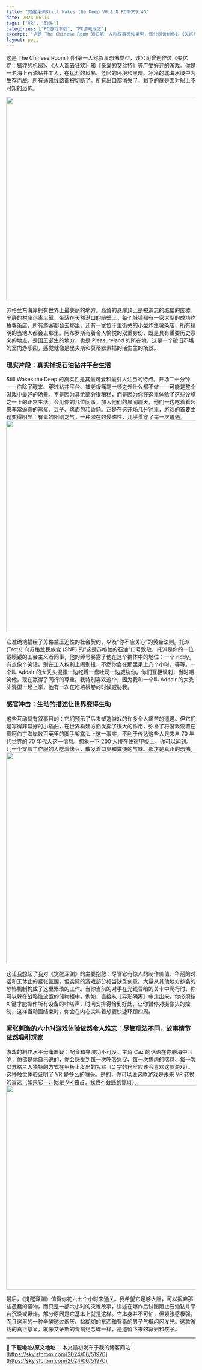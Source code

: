 ```yaml
---
title: "觉醒深渊Still Wakes the Deep V0.1.8 PC中文9.4G"
date: 2024-06-19
tags: ["VR", "恐怖"]
categories: ["PC游戏下载", "PC游戏专区"]
excerpt: "这是 The Chinese Room 回归第一人称叙事恐怖类型，该公司曾创作过《失忆症：猪猡的机器》、《人人都去狂欢》和《亲爱的艾丝特》等广受好评的游戏。你是一名海上石油钻井工人，在猛烈的风暴、危险的环境和黑暗、冰冷的北海水域中为生存而战。所有通讯线路都被切断了。所有出口都消失了，剩下的就是面对船&hellip;"
layout: post
---
```


这是 The Chinese Room 回归第一人称叙事恐怖类型，该公司曾创作过《失忆症：猪猡的机器》、《人人都去狂欢》和《亲爱的艾丝特》等广受好评的游戏。你是一名海上石油钻井工人，在猛烈的风暴、危险的环境和黑暗、冰冷的北海水域中为生存而战。所有通讯线路都被切断了。所有出口都消失了，剩下的就是面对船上不可知的恐怖。

<img class="aligncenter size-full wp-image-51973" src="https://sky.sfcrom.com/wp-content/uploads/2024/06/202406190919303.webp" alt="" width="1000" height="541" />

苏格兰东海岸拥有世界上最美丽的地方。高耸的悬崖顶上是被遗忘的城堡的废墟。宁静的村庄远离尘嚣，坐落在天然港口的峭壁上。每个城镇都有一家大型的成功炸鱼薯条店，所有游客都会去那里，还有一家位于主街旁的小型炸鱼薯条店，所有精明的当地人都会去那里。阿布罗斯有着令人愉悦的双重身份，既是具有重要历史意义的地点，是国王诞生的地方，也是 Pleasureland 的所在地，这是一个破旧不堪的室内游乐园，感觉就像是里夫斯和莫蒂默素描的活生生的场景。
<h3>现实片段：真实捕捉石油钻井平台生活</h3>
Still Wakes the Deep 的真实性是其最可爱和最引人注目的特点。开场二十分钟——你除了醒来、穿过钻井平台、被老板痛骂一顿之外什么都不做——可能是整个游戏中最好的场景。不是因为其余部分很糟糕，而是因为你在这里体验了这些设施之一上的正常生活。会见你的几位同事。加入他们的晨间聊天，他们一边吃着看起来非常逼真的鸡蛋、豆子、烤面包和香肠。正是在这开场几分钟里，游戏的首要主题变得明显：有毒的阳刚之气。一种潜在的侵略性，几乎贯穿了每一次遭遇。

<img class="aligncenter size-full wp-image-51974" src="https://sky.sfcrom.com/wp-content/uploads/2024/06/2024061909193098.webp" alt="" width="1000" height="562" />

它准确地描绘了苏格兰压迫性的社会契约，以及“你不应关心”的黄金法则。托派 (Trots) 向苏格兰民族党 (SNP) 的“这是苏格兰的石油”口号致敬，托派是你的一位戴眼镜的工会主义者同事，他的绰号暴露了他在这个群体中的地位：一个 riddy。有点像个笑话。别在工人权利上闹别扭，不然你会在那里呆上几个小时，等等。一个叫 Addair 的大秃头混蛋一边吃着一盘吐司一边威胁你。你们互相讽刺，当时嘲笑他，现在赢得了同行的尊重。我特别喜欢这个，因为我和一个叫 Addair 的大秃头混蛋一起上学，他有一次在吃培根卷的时候威胁我。
<h3>感官冲击：生动的描述让世界变得生动</h3>
这些互动具有叙事目的：它们预示了后来塑造游戏的许多令人痛苦的遭遇。但它们是写得非常好的小插曲，在世界构建方面发挥了很大的作用，弥补了将游戏设置在离阿伯丁海岸数百英里的脚手架露头上这一事实，不利于传达这些人是来自 70 年代世界的 70 年代人这一信息。想象一下 200 人挤在住宿甲板上。你可以闻到。几十个穿着工作服的人吃着烤豆，散发着口臭和粪便的气味。那才是真正的恐怖。

<img class="aligncenter size-full wp-image-51975" src="https://sky.sfcrom.com/wp-content/uploads/2024/06/202406190919303-1.webp" alt="" width="1000" height="562" />

这让我想起了我对《觉醒深渊》的主要抱怨：尽管它有惊人的制作价值、华丽的对话和无休止的紧张氛围，但实际的游戏部分相当缺乏创意。大量从其他地方抄袭的恐怖机制构成了这里繁琐的工作。当你当前的对手在光线昏暗的关卡中爬行时，你可以躲在战略性放置的储物柜中，例如，直接从《异形隔离》中走出来。你必须按 X 键才能操作所有设备的咔嗒声，时间安排得恰到好处，让你暂停对摄像头的控制，这样当动画结束时，你会在内心尖叫着想要快速环顾四周。
<h3>紧张刺激的六小时游戏体验依然令人难忘：尽管玩法不同，故事情节依然吸引玩家</h3>
游戏的制作水平毋庸置疑：配音和导演功不可没。主角 Caz 的话语在你脑海中回响，仿佛是你自己说的，你会感受到每一次呼吸急促、每一次焦虑的喘息、每一次以苏格兰人独特的方式在甲板上发出的咒骂（C 字的粉丝应该会喜欢这款游戏）。这种触觉体验证明了 VR 是多么的噱头。是的，你可以说这款游戏是未来 VR 转换的首选（如果它一开始是 VR 独占，我也不会感到惊讶）。

<img class="aligncenter size-full wp-image-51976" src="https://sky.sfcrom.com/wp-content/uploads/2024/06/202406190919305.webp" alt="" width="1000" height="541" />

最后，《觉醒深渊》值得你花六七个小时来通关。我希望它足够大胆，可以摒弃那些愚蠢的怪物，而只是一部六小时的灾难故事，讲述在爆炸后试图阻止石油钻井平台沉没或爆炸。部分原因是它基本上就是这样。它本身并不可怕，但紧张感极强，而且这里的一种辛酸透过烟灰、黏糊糊的东西和有毒的男子气概闪闪发光。这款游戏的真正意义，就像艾茅斯的青铜纪念碑一样，是遗留下来的寡妇和孩子。

---
📖 **下载地址/原文地址：** 本文最初发布于我的博客网站：[https://sky.sfcrom.com/2024/06/51970](https://sky.sfcrom.com/2024/06/51970)
